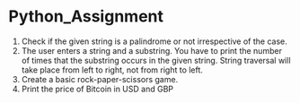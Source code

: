 # Python_Assignment
1. Check if the given string is a palindrome or not irrespective of the case.
2. The user enters a string and a substring. You have to print the number of times that the substring occurs in the given string. String traversal will take place from left to right, not from right to left.
3. Create a basic rock-paper-scissors game.
4. Print the price of Bitcoin in USD and GBP
